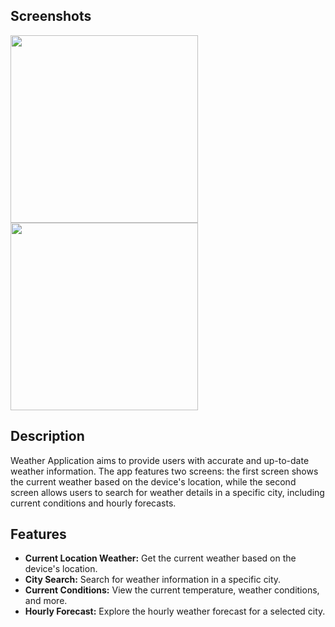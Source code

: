 ## **Screenshots**
<img src="https://i.imgur.com/jR6lhrD.png" width="300"> <img src="https://i.imgur.com/xTOYH6R.png" width="300"> 

## Description

Weather Application aims to provide users with accurate and up-to-date weather information. The app features two screens: the first screen shows the current weather based on the device's location, while the second screen allows users to search for weather details in a specific city, including current conditions and hourly forecasts.

## Features

- **Current Location Weather:** Get the current weather based on the device's location.
- **City Search:** Search for weather information in a specific city.
- **Current Conditions:** View the current temperature, weather conditions, and more.
- **Hourly Forecast:** Explore the hourly weather forecast for a selected city.
